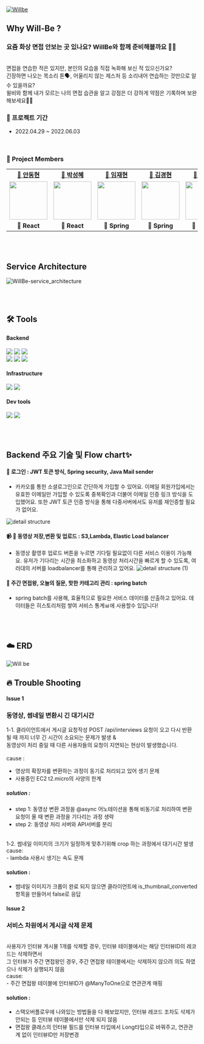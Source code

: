 [![Willbe](https://user-images.githubusercontent.com/60756023/170631952-4dbb8e21-0636-4980-a9be-67724597bc1d.png)](https://willbedeveloper.com)

## Why Will-Be ?

### 요즘 화상 면접 안보는 곳 있나요? WillBe와 함께 준비해볼까요 👨‍💻

<br />
면접을 연습한 적은 있지만, 본인의 모습을 직접 녹화해 보신 적 있으신가요?<br>
긴장하면 나오는 목소리 톤🗣, 어울리지 않는 제스처 등 소리내어 연습하는 것만으로 알 수 있을까요?<br>
윌비와 함께 내가 모르는 나의 면접 습관을 알고 강점은 더 강하게 약점은 기록하며 보완해보세요💪💪

<br/>

### 📆 프로젝트 기간

- 2022.04.29 ~ 2022.06.03

<br/>

###  🐾 Project Members 

<table>
   <tr>
    <td align="center"><b><a href="https://github.com/llama-ste">🦙 안동현</a></b></td>
    <td align="center"><b><a href="https://github.com/AlgoRoots">🐰 박성혜</a></b></td>
    <td align="center"><b><a href="https://github.com/limjae">🐘 임재현</a></b></td>
    <td align="center"><b><a href="https://github.com/catalinakim">🐩 김경현</a></b></td>
    <td align="center"><b><a href="https://github.com/Juri-Lee">🐬 이주리</a></b></td>
  </tr>
  <tr>
     <td align="center"><a href="https://github.com/llama-ste"><img src="https://user-images.githubusercontent.com/90495580/169259372-a923afea-a898-4bca-9504-7d073d6ffab8.jpeg" width="100px" /></a></td>
    <td align="center"><a href="https://github.com/AlgoRoots"><img src="https://user-images.githubusercontent.com/90495580/169259379-a913dd30-fa7f-4309-af30-9bd94c9608a6.png" width="100px" /></a></td>
    <td align="center"><a href="https://github.com/limjae"><img src="https://user-images.githubusercontent.com/90495580/169259387-0e3b59ad-5882-458a-9a2b-2ccac2d696ae.png" width="100px" /></a></td>
    <td align="center"><a href="https://github.com/catalinakim"><img src="https://user-images.githubusercontent.com/90495580/170095150-bcdacb00-ac2a-42eb-98b5-c67e05352832.jpeg" width="100px" /></a></td>
    <td align="center"><a href="https://github.com/Juri-Lee"><img src="https://user-images.githubusercontent.com/90495580/169259405-ba67e49d-8b01-405f-b0c8-12c6054b7577.png" width="100px" /></a></td>
  </tr>
  <tr>
    <td align="center"><b>🍄 React</b></td>
    <td align="center"><b>🍄 React</b></td>
    <td align="center"><b>🌱 Spring</b></td>
    <td align="center"><b>🌱 Spring</b></td>
    <td align="center"><b>🌱 Spring</b></td>
  </tr>
</table>

<br/>
<br/>


## Service Architecture

![WillBe-service_architecture](https://user-images.githubusercontent.com/88864019/170158157-eb5066ef-93dc-42a4-9407-4cfac15d4b76.jpg)

<br/>
<br/>

## 🛠 Tools

#### Backend

<p>
  <img src="https://img.shields.io/badge/spring boot-6DB33F?style=for-the-badge&logo=springboot&logoColor=white">
   <img src="https://img.shields.io/badge/spring security-6DB33F?style=for-the-badge&logo=springsecurity&logoColor=white">
   <img src="https://img.shields.io/badge/gradle-02303A?style=for-the-badge&logo=gradle&logoColor=white">
   <br>
   <img src="https://img.shields.io/badge/java 8-007396?style=for-the-badge&logo=java&logoColor=white">
   <img src="https://img.shields.io/badge/FFmpeg-007808?style=for-the-badge&logo=FFmpeg&logoColor=white">
   <img src="https://img.shields.io/badge/Json Web Tokens-000000?style=for-the-badge&logo=jsonwebtokens&logoColor=white">
</p>

#### Infrastructure

<p>
  <img src="https://img.shields.io/badge/AWS-%23FF9900.svg?style=for-the-badge&logo=amazon-aws&logoColor=white" > 
   <img src="https://img.shields.io/badge/mysql-4479A1?style=for-the-badge&logo=mysql&logoColor=white">
</p>

#### Dev tools

<p> 
  <img src="https://img.shields.io/badge/git-%23F05033.svg?style=for-the-badge&logo=git&logoColor=white">
  <img src="https://img.shields.io/badge/github-%23121011.svg?style=for-the-badge&logo=github&logoColor=white">
</p>

<br>
<br>

## Backend 주요 기술 및 Flow chart✨ 

#### 🔐 로그인 : JWT 토큰 방식, Spring security, Java Mail sender

- 카카오를 통한 소셜로그인으로 간단하게 가입할 수 있어요. 이메일 회원가입에서는 유효한 이메일만 가입할 수 있도록 중복확인과 더불어 이메일 인증 링크 방식을 도입했어요. 또한 JWT 토큰 인증 방식을 통해 다중서버에서도 유저를 재인증할 필요가 없어요. 

![detail structure](https://user-images.githubusercontent.com/60756023/170812464-34141bc2-0e5e-4aea-a1eb-3cb34742de98.jpg)

#### 📹 📀 동영상 저장,변환 및 업로드 : S3,Lambda, Elastic Load balancer

- 동영상 촬영후 업로드 버튼을 누르면 기다릴 필요없이 다른 서비스 이용이 가능해요. 유저가 기다리는 시간을 최소화하고 동영상 처리시간을 빠르게 할 수 있도록, 여러대의 서버를 loadbalancer를 통해 관리하고 있어요.
![detail structure (1)](https://user-images.githubusercontent.com/60756023/170812477-01999331-e860-4baa-b69f-8e2a516f528a.jpg)

#### 👑 주간 면접왕, 오늘의 질문, 핫한 카테고리 관리 : spring batch

- spring batch를 사용해, 효율적으로 필요한 서비스 데이터를 산출하고 있어요. 데이터들은 히스토리처럼 쌓여 서비스 통계📊에 사용할수 있답니다!


<br/>
<br/>

## ☁️ ERD 

![Will be](https://user-images.githubusercontent.com/60756023/170617716-62ecda77-34cd-4465-948a-18ed707fd0e5.png)

## 🔥 Trouble Shooting

#### Issue 1
### 동영상, 썸네일 변환시 긴 대기시간

1-1. 클라이언트에서 게시글 요청작성 POST /api/interviews 요청이 오고 다시 반환 될 때 까지 너무 긴 시간이 소요되는 문제가 발생 & <br>
동영상이 처리 중일 때 다른 사용자들의 요청이 지연되는 현상이 발생했습니다.<br>
<br>
cause : <br>
- 영상의 확장자를 변환하는 과정이 동기로 처리되고 있어 생기 문제
- 사용중인 EC2 t2.micro의 사양의 한계 

##### solution :
- step 1: 동영상 변환 과정을 @async 어노테이션을 통해 비동기로 처리하여 변환 요청이 올 때 변환 과정을 기다리는 과정 생략
- step 2: 동영상 처리 서버와 API서버를 분리 <br>
<br>
1-2. 썸네일 이미지의 크기가 일정하게 맞추기위해 crop 하는 과정에서 대기시간 발생<br>
cause: <br>
- lambda 사용시 생기는 속도 문제 

#### solution : 
- 썸네일 이미지가 크롭이 완료 되지 않으면 클라이언트에 is_thumbnail_converted 항목을 만들어서 false로 응답 

#### Issue 2
### 서비스 차원에서 게시글 삭제 문제  
<br>
사용자가 인터뷰 게시물 1개를 삭제할 경우, 인터뷰 테이블에서는 해당 인터뷰ID의 레코드는 삭제하면서<br> 
그 인터뷰가 주간 면접왕인 경우, 주간 면접왕 테이블에서는 삭제하지 않으려 의도 하였으나 삭제가 실행되지 않음<br>
cause: <br>
- 주간 면접왕 테이블에 인터뷰ID가 @ManyToOne으로 연관관계 매핑

#### solution :
- 스택오버플로우에 나와있는 방법들을 다 해보았지만, 인터뷰 레코드 조차도 삭제가 안되는 등 인터뷰 테이블에서만 삭제 되지 않음
- 면접왕 클래스의 인터뷰 필드를 인터뷰 타입에서 Long타입으로 바꿔주고, 연관관계 없이 인터뷰ID만 저장변경

